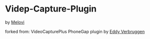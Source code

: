 # Videp-Capture-Plugin
by [Melovi](http://melovi.de)


forked from: VideoCapturePlus PhoneGap plugin
by [Eddy Verbruggen](http://www.x-services.nl/blog)
